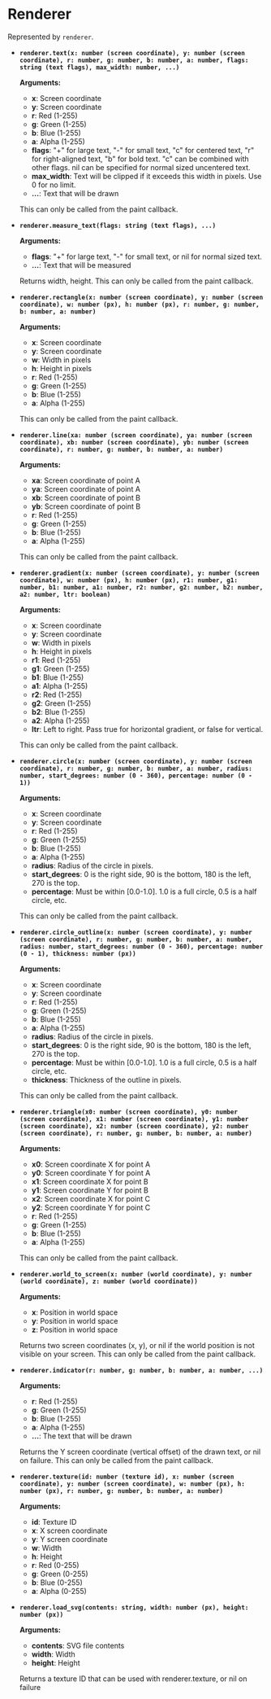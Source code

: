 # Renderer

Represented by `renderer`.

* **`renderer.text(x: number (screen coordinate), y: number (screen coordinate), r: number, g: number, b: number, a: number, flags: string (text flags), max_width: number, ...)`**
	
	**Arguments:**
	
	- **x**: Screen coordinate
	- **y**: Screen coordinate
	- **r**: Red (1-255)
	- **g**: Green (1-255)
	- **b**: Blue (1-255)
	- **a**: Alpha (1-255)
	- **flags**: "+" for large text, "-" for small text, "c" for centered text, "r" for right-aligned text, "b" for bold text. "c" can be combined with other flags. nil can be specified for normal sized uncentered text.
	- **max_width**: Text will be clipped if it exceeds this width in pixels. Use 0 for no limit.
	- **...**: Text that will be drawn
	
	This can only be called from the paint callback.
	

* **`renderer.measure_text(flags: string (text flags), ...)`**
	
	**Arguments:**
	
	- **flags**: "+" for large text, "-" for small text, or nil for normal sized text.
	- **...**: Text that will be measured
	
	Returns width, height. This can only be called from the paint callback.
	

* **`renderer.rectangle(x: number (screen coordinate), y: number (screen coordinate), w: number (px), h: number (px), r: number, g: number, b: number, a: number)`**
	
	**Arguments:**
	
	- **x**: Screen coordinate
	- **y**: Screen coordinate
	- **w**: Width in pixels
	- **h**: Height in pixels
	- **r**: Red (1-255)
	- **g**: Green (1-255)
	- **b**: Blue (1-255)
	- **a**: Alpha (1-255)
	
	This can only be called from the paint callback.
	

* **`renderer.line(xa: number (screen coordinate), ya: number (screen coordinate), xb: number (screen coordinate), yb: number (screen coordinate), r: number, g: number, b: number, a: number)`**
	
	**Arguments:**
	
	- **xa**: Screen coordinate of point A
	- **ya**: Screen coordinate of point A
	- **xb**: Screen coordinate of point B
	- **yb**: Screen coordinate of point B
	- **r**: Red (1-255)
	- **g**: Green (1-255)
	- **b**: Blue (1-255)
	- **a**: Alpha (1-255)
	
	This can only be called from the paint callback.
	

* **`renderer.gradient(x: number (screen coordinate), y: number (screen coordinate), w: number (px), h: number (px), r1: number, g1: number, b1: number, a1: number, r2: number, g2: number, b2: number, a2: number, ltr: boolean)`**
	
	**Arguments:**
	
	- **x**: Screen coordinate
	- **y**: Screen coordinate
	- **w**: Width in pixels
	- **h**: Height in pixels
	- **r1**: Red (1-255)
	- **g1**: Green (1-255)
	- **b1**: Blue (1-255)
	- **a1**: Alpha (1-255)
	- **r2**: Red (1-255)
	- **g2**: Green (1-255)
	- **b2**: Blue (1-255)
	- **a2**: Alpha (1-255)
	- **ltr**: Left to right. Pass true for horizontal gradient, or false for vertical.
	
	This can only be called from the paint callback.
	

* **`renderer.circle(x: number (screen coordinate), y: number (screen coordinate), r: number, g: number, b: number, a: number, radius: number, start_degrees: number (0 - 360), percentage: number (0 - 1))`**
	
	**Arguments:**
	
	- **x**: Screen coordinate
	- **y**: Screen coordinate
	- **r**: Red (1-255)
	- **g**: Green (1-255)
	- **b**: Blue (1-255)
	- **a**: Alpha (1-255)
	- **radius**: Radius of the circle in pixels.
	- **start_degrees**: 0 is the right side, 90 is the bottom, 180 is the left, 270 is the top.
	- **percentage**: Must be within [0.0-1.0]. 1.0 is a full circle, 0.5 is a half circle, etc.
	
	This can only be called from the paint callback.
	

* **`renderer.circle_outline(x: number (screen coordinate), y: number (screen coordinate), r: number, g: number, b: number, a: number, radius: number, start_degrees: number (0 - 360), percentage: number (0 - 1), thickness: number (px))`**
	
	**Arguments:**
	
	- **x**: Screen coordinate
	- **y**: Screen coordinate
	- **r**: Red (1-255)
	- **g**: Green (1-255)
	- **b**: Blue (1-255)
	- **a**: Alpha (1-255)
	- **radius**: Radius of the circle in pixels.
	- **start_degrees**: 0 is the right side, 90 is the bottom, 180 is the left, 270 is the top.
	- **percentage**: Must be within [0.0-1.0]. 1.0 is a full circle, 0.5 is a half circle, etc.
	- **thickness**: Thickness of the outline in pixels.
	
	This can only be called from the paint callback.
	

* **`renderer.triangle(x0: number (screen coordinate), y0: number (screen coordinate), x1: number (screen coordinate), y1: number (screen coordinate), x2: number (screen coordinate), y2: number (screen coordinate), r: number, g: number, b: number, a: number)`**
	
	**Arguments:**
	
	- **x0**: Screen coordinate X for point A
	- **y0**: Screen coordinate Y for point A
	- **x1**: Screen coordinate X for point B
	- **y1**: Screen coordinate Y for point B
	- **x2**: Screen coordinate X for point C
	- **y2**: Screen coordinate Y for point C
	- **r**: Red (1-255)
	- **g**: Green (1-255)
	- **b**: Blue (1-255)
	- **a**: Alpha (1-255)
	
	This can only be called from the paint callback.
	

* **`renderer.world_to_screen(x: number (world coordinate), y: number (world coordinate), z: number (world coordinate))`**
	
	**Arguments:**
	
	- **x**: Position in world space
	- **y**: Position in world space
	- **z**: Position in world space
	
	Returns two screen coordinates (x, y), or nil if the world position is not visible on your screen. This can only be called from the paint callback.
	

* **`renderer.indicator(r: number, g: number, b: number, a: number, ...)`**
	
	**Arguments:**
	
	- **r**: Red (1-255)
	- **g**: Green (1-255)
	- **b**: Blue (1-255)
	- **a**: Alpha (1-255)
	- **...**: The text that will be drawn
	
	Returns the Y screen coordinate (vertical offset) of the drawn text, or nil on failure. This can only be called from the paint callback.
	

* **`renderer.texture(id: number (texture id), x: number (screen coordinate), y: number (screen coordinate), w: number (px), h: number (px), r: number, g: number, b: number, a: number)`**
	
	**Arguments:**
	
	- **id**: Texture ID
	- **x**: X screen coordinate
	- **y**: Y screen coordinate
	- **w**: Width
	- **h**: Height
	- **r**: Red (0-255)
	- **g**: Green (0-255)
	- **b**: Blue (0-255)
	- **a**: Alpha (0-255)
	

* **`renderer.load_svg(contents: string, width: number (px), height: number (px))`**
	
	**Arguments:**
	
	- **contents**: SVG file contents
	- **width**: Width
	- **height**: Height
	
	Returns a texture ID that can be used with renderer.texture, or nil on failure
	

